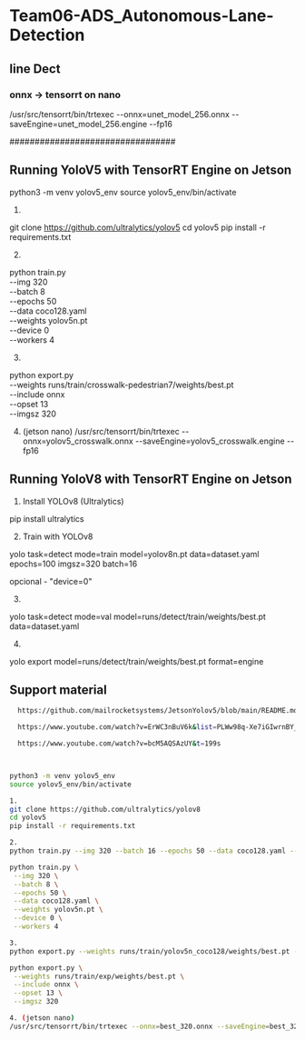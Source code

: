 # Team06-ADS_Autonomous-Lane-Detection

## line Dect

### onnx -> tensorrt on nano
/usr/src/tensorrt/bin/trtexec --onnx=unet_model_256.onnx --saveEngine=unet_model_256.engine --fp16



#################################

## Running YoloV5 with TensorRT Engine on Jetson

python3 -m venv yolov5_env
source yolov5_env/bin/activate

1.
git clone https://github.com/ultralytics/yolov5
cd yolov5
pip install -r requirements.txt

2.
python train.py \
  --img 320 \
  --batch 8 \
  --epochs 50 \
  --data coco128.yaml \
  --weights yolov5n.pt \
  --device 0 \
  --workers 4

3.
python export.py \
  --weights runs/train/crosswalk-pedestrian7/weights/best.pt \
  --include onnx \
  --opset 13 \
  --imgsz 320

4. (jetson nano)
/usr/src/tensorrt/bin/trtexec --onnx=yolov5_crosswalk.onnx --saveEngine=yolov5_crosswalk.engine --fp16


## Running YoloV8 with TensorRT Engine on Jetson
1. Install YOLOv8 (Ultralytics)

pip install ultralytics

2. Train with YOLOv8

yolo task=detect mode=train model=yolov8n.pt data=dataset.yaml epochs=100 imgsz=320 batch=16

opcional - "device=0"

3. 

yolo task=detect mode=val model=runs/detect/train/weights/best.pt data=dataset.yaml

4. 

yolo export model=runs/detect/train/weights/best.pt format=engine





## Support material
 ```bash
   https://github.com/mailrocketsystems/JetsonYolov5/blob/main/README.md

   https://www.youtube.com/watch?v=ErWC3nBuV6k&list=PLWw98q-Xe7iGIwrnBY_SpXHZzAZZ6944l

   https://www.youtube.com/watch?v=bcM5AQSAzUY&t=199s



python3 -m venv yolov5_env
source yolov5_env/bin/activate

1.
git clone https://github.com/ultralytics/yolov8
cd yolov5
pip install -r requirements.txt

2.
python train.py --img 320 --batch 16 --epochs 50 --data coco128.yaml --weights yolov5n.pt --name yolov5_coco128

python train.py \
  --img 320 \
  --batch 8 \
  --epochs 50 \
  --data coco128.yaml \
  --weights yolov5n.pt \
  --device 0 \
  --workers 4

3.
python export.py --weights runs/train/yolov5n_coco128/weights/best.pt --include onnx --opset 13 --simplify

python export.py \
  --weights runs/train/exp/weights/best.pt \
  --include onnx \
  --opset 13 \
  --imgsz 320

4. (jetson nano)
/usr/src/tensorrt/bin/trtexec --onnx=best_320.onnx --saveEngine=best_320.engine --fp16


